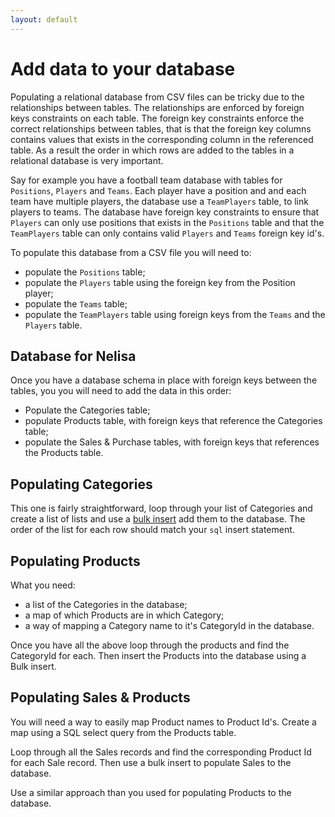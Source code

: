 ```yaml
---
layout: default
---
```


# Add data to your database

Populating a relational database from CSV files can be tricky due to the relationships between tables. The relationships are enforced by foreign keys constraints on each table. The foreign key constraints enforce the correct relationships between tables, that is that the foreign key columns contains values that exists in the corresponding column in the referenced table. As a result the order in which rows are added to the tables in a relational database is very important.

Say for example you have a football team database with tables for `Positions`, `Players` and `Teams`. Each player have a position and and each team have multiple players, the database use a `TeamPlayers` table, to link players to teams. The database have foreign key constraints to ensure that `Players` can only use positions that exists in the `Positions` table and that the `TeamPlayers` table can only contains valid `Players` and `Teams` foreign key id's.  

To populate this database from a CSV file you will need to:

* populate the `Positions` table;
* populate the `Players` table using the foreign key from the Position player;
* populate the `Teams` table;
* populate the `TeamPlayers` table using foreign keys from the `Teams` and the `Players` table.

## Database for Nelisa

Once you have a database schema in place with foreign keys between the tables, you you will need to add the data in this order:

* Populate the Categories table;
* populate Products table, with foreign keys that reference the Categories table;
* populate the Sales & Purchase tables, with foreign keys that references the Products table.

## Populating Categories

This one is fairly straightforward, loop through your list of Categories and create a list of lists and use a [bulk insert](/steps/mysql_bulk_insert_using_nodejs.html) add them to the database. The order of the list for each row should match your `sql` insert statement.

## Populating Products

What you need:
* a list of the Categories in the database;
* a map of which Products are in which Category;
* a way of mapping a Category name to it's CategoryId in the database.

Once you have all the above loop through the products and find the CategoryId for each. Then insert the Products into the database using a Bulk insert.

## Populating Sales & Products

You will need a way to easily map Product names to Product Id's. Create a map using a SQL select query from the Products table.

Loop through all the Sales records and find the corresponding Product Id for each Sale record. Then use a bulk insert to populate Sales to the database.

Use a similar approach than you used for populating Products to the database.
